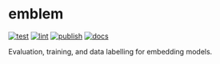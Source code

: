 # emblem

<!-- WARNING: THIS FILE WAS AUTOGENERATED! DO NOT EDIT! -->

[![test](https://github.com/mvkvc/emblem/actions/workflows/test.yaml/badge.svg)](https://github.com/mvkvc/emblem/actions/workflows/test.yaml)
[![lint](https://github.com/mvkvc/emblem/actions/workflows/lint.yaml/badge.svg)](https://github.com/mvkvc/emblem/actions/workflows/lint.yaml)
[![publish](https://github.com/mvkvc/emblem/actions/workflows/publish.yaml/badge.svg)](https://github.com/mvkvc/emblem/actions/workflows/publish.yaml)
[![docs](https://github.com/mvkvc/emblem/actions/workflows/docs.yaml/badge.svg)](https://github.com/mvkvc/emblem/actions/workflows/docs.yaml)

Evaluation, training, and data labelling for embedding models.
